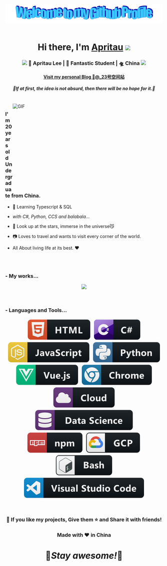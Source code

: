<div align="center">
  <img src="https://github.com/Apritau/Apritau/blob/main/image/welcome.png?raw=true" style="max-width: 100%;" alt="Welcome to my Github Profile" />
  <br />
  <br />
</div>

<div align="center">
   <h1>Hi there, I'm <a href="https://Apritau.codes">Apritau</a> <img src="https://media.giphy.com/media/hvRJCLFzcasrR4ia7z/giphy.gif" width="25px"> </h1> 
</div>


<div align="center">
<h3><img src="https://media.giphy.com/media/WUlplcMpOCEmTGBtBW/giphy.gif" width="30"> 👑 Apritau Lee | 👾 Fantastic Student | 🛸 China <img src="https://media.giphy.com/media/WUlplcMpOCEmTGBtBW/giphy.gif" width="30"></h3>
</div>



<p align="center">
   <a href="https://no23spacestation.top/">
     <strong>Visit my personal Blog 🌱@_23号空间站</strong>
     </a>
 </p>
 
 <h5 align="center">
   <i>🌟If at first, the idea is not absurd, then there will be no hope for it.🌟</i>
  </h5>
 
 
<br />
<img align="right" height="271px" width="480px" alt="GIF" src="https://i.giphy.com/media/v1.Y2lkPTc5MGI3NjExMWJxamxqcTJlYmlvcm42eWRqZXY3dWUxOTNvYnM1MnA5eGpiOXFicSZlcD12MV9pbnRlcm5hbF9naWZfYnlfaWQmY3Q9Zw/26BRDa2XjVq5f81Vu/giphy.gif" />
<p align="center">
  <h3> I'm 20 years old Undergraduate from China.</h3>
</p>

 - 🥀 Learning Typescript & SQL
 
 - <i>with C#, Python, CCS and balabala...</i>
   
 - 🔭 Look up at the stars, immerse in the universe😼

 - 📷 Loves to travel and wants to visit every corner of the world.
 
 - All About living life at its best. ❤

<br />
<br />
 
### - My works...

<!--  -->

<p align="center" >
<a href="https://github.com/anuraghazra/github-readme-stats"> 
    <img  src="https://github-readme-stats.vercel.app/api?username=Apritau&&show_icons=true&theme=gruvbox_light"/>
  </a>

</p>
<br />

### - Languages and Tools...

<p align="center">
  <!-- For more icons please follow  https://github.com/MikeCodesDotNET/ColoredBadges -->
  <img src="https://raw.githubusercontent.com/8bithemant/8bithemant/master/svg/dev/languages/html.svg" alt="html" style="vertical-align:top; margin:4px">    
  <img src="https://raw.githubusercontent.com/8bithemant/8bithemant/master/svg/dev/languages/csharp.svg" alt="csharp" style="vertical-align:top; margin:4px">
  <img src="https://raw.githubusercontent.com/8bithemant/8bithemant/master/svg/dev/languages/js.svg" alt="js" style="vertical-align:top; margin:4px">
  <img src="https://raw.githubusercontent.com/8bithemant/8bithemant/master/svg/dev/languages/python.svg" alt="python" style="vertical-align:top; margin:4px">
  <img src="https://raw.githubusercontent.com/8bithemant/8bithemant/master/svg/dev/frameworks/vue.svg" alt="vue" style="vertical-align:top; margin:4px">
  <img src="https://raw.githubusercontent.com/8bithemant/8bithemant/master/svg/dev/misc/chrome.svg" alt="chrome" style="vertical-align:top; margin:4px">
  <img src="https://raw.githubusercontent.com/8bithemant/8bithemant/master/svg/dev/misc/cloud.svg" alt="cloud" style="vertical-align:top; margin:4px">
  <img src="https://raw.githubusercontent.com/8bithemant/8bithemant/master/svg/dev/misc/datascience.svg" alt="datascience" style="vertical-align:top; margin:4px">
  <img src="https://raw.githubusercontent.com/8bithemant/8bithemant/master/svg/dev/services/npm.svg" alt="npm" style="vertical-align:top; margin:4px">
  <img src="https://raw.githubusercontent.com/8bithemant/8bithemant/master/svg/dev/services/gcp.svg" alt="gcp" style="vertical-align:top; margin:4px">
  <img src="https://raw.githubusercontent.com/8bithemant/8bithemant/master/svg/dev/tools/bash.svg" alt="bash" style="vertical-align:top; margin:4px">
  <img src="https://raw.githubusercontent.com/8bithemant/8bithemant/master/svg/dev/tools/visualstudio_code.svg" alt="vscode" style="vertical-align:top; margin:4px">
</p>
   
<br />

<h3 align="center">💜 If you like my projects, Give them ⭐ and Share it with friends!</h3>

<h3 align="center">Made with ❤️ in China</h3>

<h1 align='center'>🌼<i>Stay awesome!</i>🌼</h1>

<br />
<br />

